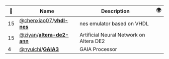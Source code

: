|:star2: | Name | Description | 🌍|
|---|---|---|---|
|15|[@chenxiao07](https://github.com/chenxiao07)/[**vhdl-nes**](https://github.com/chenxiao07/vhdl-nes)|nes emulator based on VHDL||
|15|[@ziyan](https://github.com/ziyan)/[**altera-de2-ann**](https://github.com/ziyan/altera-de2-ann)|Artificial Neural Network on Altera DE2||
|4|[@nyuichi](https://github.com/nyuichi)/[**GAIA3**](https://github.com/nyuichi/GAIA3)|GAIA Processor||

